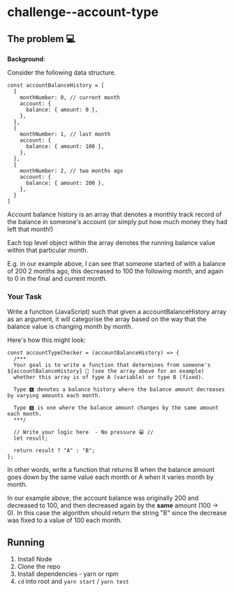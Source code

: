 # challenge--account-type

## The problem 💻

**Background**:

Consider the following data structure.

```
const accountBalanceHistory = [
  {
    monthNumber: 0, // current month
    account: {
      balance: { amount: 0 },
    },
  },
  {
    monthNumber: 1, // last month
    account: {
      balance: { amount: 100 },
    },
  },
  {
    monthNumber: 2, // two months ago
    account: {
      balance: { amount: 200 },
    },
  }
]
```

Account balance history is an array that denotes a monthly track record of the balance in someone's account (or simply put how much money they had left that month!)

Each top level object within the array denotes the running balance value within that particular month.

E.g. in our example above, I can see that someone
started of with a balance of 200 2 months ago, this decreased to 100 the following month, and again to 0 in the final and current month.

### Your Task

Write a function (JavaScript) such that given a accountBalanceHistory array as an argument, it will categorise the array based on the way that the balance value is changing month by month.

Here's how this might look:

```
const accountTypeChecker = (accountBalanceHistory) => {
  /***
  Your goal is to write a function that determines from someone's ${accountBalanceHistory} 🧾 (see the array above for an example)
  whether this array is of type A (variable) or type B (fixed).

  Type 🅰 denotes a balance history where the balance amount decreases by varying amounts each month.

  Type 🅱 is one where the balance amount changes by the same amount each month.
  ***/

  // Write your logic here  - No pressure 😁 //
  let result;

  return result ? "A" : "B";
};
```

In other words, write a function that returns B when the balance amount goes down by the same value each month or A when it varies month by month.

In our example above, the account balance was originally 200 and decreased to 100, and then decreased again by the **same** amount (100 -> 0). In this case the algorithm should return the string "B" since the decrease was fixed to a value of 100 each month.

## Running
1. Install Node
2. Clone the repo
3. Install dependencies - yarn or npm
4. `cd` into root and `yarn start` / `yarn test`
